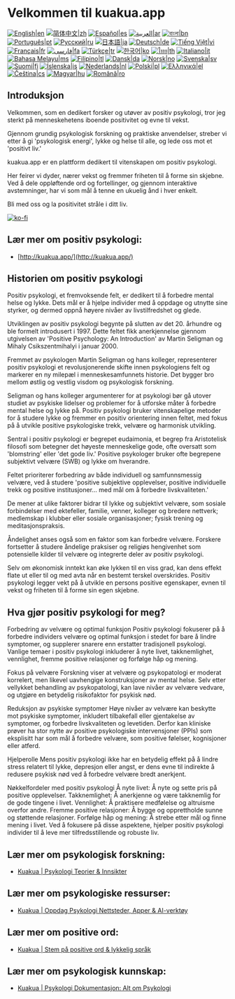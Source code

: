 # Velkommen til kuakua.app

[![English|en](https://img.shields.io/badge/lang-en-green.svg)](README.md)
[![简体中文|zh](https://img.shields.io/badge/lang-zh-red.svg)](README.zh.md)
[![Español|es](https://img.shields.io/badge/lang-es-yellow.svg)](README.es.md)
[![العربية|ar](https://img.shields.io/badge/lang-ar-lightgrey.svg)](README.ar.md)
[![বাংলা|bn](https://img.shields.io/badge/lang-bn-blue.svg)](README.bn.md)
[![Português|pt](https://img.shields.io/badge/lang-pt-brightgreen.svg)](README.pt.md)
[![Русский|ru](https://img.shields.io/badge/lang-ru-darkblue.svg)](README.ru.md)
[![日本語|ja](https://img.shields.io/badge/lang-ja-orange.svg)](README.ja.md)
[![Deutsch|de](https://img.shields.io/badge/lang-de-black.svg)](README.de.md)
[![Tiếng Việt|vi](https://img.shields.io/badge/lang-vi-darkgreen.svg)](README.vi.md)
[![Français|fr](https://img.shields.io/badge/lang-fr-blue.svg)](README.fr.md)
[![فارسی|fa](https://img.shields.io/badge/lang-fa-purple.svg)](README.fa.md)
[![Türkçe|tr](https://img.shields.io/badge/lang-tr-darkred.svg)](README.tr.md)
[![한국어|ko](https://img.shields.io/badge/lang-ko-cyan.svg)](README.ko.md)
[![ไทย|th](https://img.shields.io/badge/lang-th-gold.svg)](README.th.md)
[![Italiano|it](https://img.shields.io/badge/lang-it-darkorange.svg)](README.it.md)
[![Bahasa Melayu|ms](https://img.shields.io/badge/lang-ms-teal.svg)](README.ms.md)
[![Filipino|tl](https://img.shields.io/badge/lang-tl-pink.svg)](README.tl.md)
[![Dansk|da](https://img.shields.io/badge/lang-da-darkblue.svg)](README.da.md)
[![Norsk|no](https://img.shields.io/badge/lang-no-lightblue.svg)](README.no.md)
[![Svenska|sv](https://img.shields.io/badge/lang-sv-darkgreen.svg)](README.sv.md)
[![Suomi|fi](https://img.shields.io/badge/lang-fi-blue.svg)](README.fi.md)
[![Íslenska|is](https://img.shields.io/badge/lang-is-darkred.svg)](README.is.md)
[![Nederlands|nl](https://img.shields.io/badge/lang-nl-orange.svg)](README.nl.md)
[![Polski|pl](https://img.shields.io/badge/lang-pl-purple.svg)](README.pl.md)
[![Ελληνικά|el](https://img.shields.io/badge/lang-el-lightblue.svg)](README.el.md)
[![Čeština|cs](https://img.shields.io/badge/lang-cs-darkblue.svg)](README.cs.md)
[![Magyar|hu](https://img.shields.io/badge/lang-hu-red.svg)](README.hu.md)
[![Română|ro](https://img.shields.io/badge/lang-ro-green.svg)](README.ro.md)

## Introduksjon

Velkommen, som en dedikert forsker og utøver av positiv psykologi, tror jeg sterkt på menneskehetens iboende positivitet og evne til vekst.

Gjennom grundig psykologisk forskning og praktiske anvendelser, streber vi etter å gi 'psykologisk energi', lykke og helse til alle, og lede oss mot et 'positivt liv.'

kuakua.app er en plattform dedikert til vitenskapen om positiv psykologi.

Her feirer vi dyder, nærer vekst og fremmer friheten til å forme sin skjebne. Ved å dele oppløftende ord og fortellinger, og gjennom interaktive avstemninger, har vi som mål å tenne en ukuelig ånd i hver enkelt.

Bli med oss og la positivitet stråle i ditt liv.

[![ko-fi](https://ko-fi.com/img/githubbutton_sm.svg)](https://ko-fi.com/X8X8XB8D5)

## Lær mer om positiv psykologi:

- [http://kuakua.app/](http://kuakua.app/)

## Historien om positiv psykologi

Positiv psykologi, et fremvoksende felt, er dedikert til å forbedre mental helse og lykke. Dets mål er å hjelpe individer med å oppdage og utnytte sine styrker, og dermed oppnå høyere nivåer av livstilfredshet og glede.

Utviklingen av positiv psykologi begynte på slutten av det 20. århundre og ble formelt introdusert i 1997. Dette feltet fikk anerkjennelse gjennom utgivelsen av 'Positive Psychology: An Introduction' av Martin Seligman og Mihaly Csikszentmihalyi i januar 2000.

Fremmet av psykologen Martin Seligman og hans kolleger, representerer positiv psykologi et revolusjonerende skifte innen psykologiens felt og markerer en ny milepæl i menneskesamfunnets historie. Det bygger bro mellom østlig og vestlig visdom og psykologisk forskning.

Seligman og hans kolleger argumenterer for at psykologi bør gå utover studiet av psykiske lidelser og problemer for å utforske måter å forbedre mental helse og lykke på. Positiv psykologi bruker vitenskapelige metoder for å studere lykke og fremmer en positiv orientering innen feltet, med fokus på å utvikle positive psykologiske trekk, velvære og harmonisk utvikling.

Sentral i positiv psykologi er begrepet eudaimonia, et begrep fra Aristotelisk filosofi som betegner det høyeste menneskelige gode, ofte oversatt som 'blomstring' eller 'det gode liv.' Positive psykologer bruker ofte begrepene subjektivt velvære (SWB) og lykke om hverandre.

Feltet prioriterer forbedring av både individuell og samfunnsmessig velvære, ved å studere 'positive subjektive opplevelser, positive individuelle trekk og positive institusjoner... med mål om å forbedre livskvaliteten.'

De mener at ulike faktorer bidrar til lykke og subjektivt velvære, som sosiale forbindelser med ektefeller, familie, venner, kolleger og bredere nettverk; medlemskap i klubber eller sosiale organisasjoner; fysisk trening og meditasjonspraksis.

Åndelighet anses også som en faktor som kan forbedre velvære. Forskere fortsetter å studere åndelige praksiser og religiøs hengivenhet som potensielle kilder til velvære og integrerte deler av positiv psykologi.

Selv om økonomisk inntekt kan øke lykken til en viss grad, kan dens effekt flate ut eller til og med avta når en bestemt terskel overskrides. Positiv psykologi legger vekt på å utvikle en persons positive egenskaper, evnen til vekst og friheten til å forme sin egen skjebne.

## Hva gjør positiv psykologi for meg?

Forbedring av velvære og optimal funksjon Positiv psykologi fokuserer på å forbedre individers velvære og optimal funksjon i stedet for bare å lindre symptomer, og supplerer snarere enn erstatter tradisjonell psykologi. Vanlige temaer i positiv psykologi inkluderer å nyte livet, takknemlighet, vennlighet, fremme positive relasjoner og forfølge håp og mening.

Fokus på velvære Forskning viser at velvære og psykopatologi er moderat korrelert, men likevel uavhengige konstruksjoner av mental helse. Selv etter vellykket behandling av psykopatologi, kan lave nivåer av velvære vedvare, og utgjøre en betydelig risikofaktor for psykisk nød.

Reduksjon av psykiske symptomer Høye nivåer av velvære kan beskytte mot psykiske symptomer, inkludert tilbakefall eller gjentakelse av symptomer, og forbedre livskvaliteten og levetiden. Derfor kan kliniske prøver ha stor nytte av positive psykologiske intervensjoner (PPIs) som eksplisitt har som mål å forbedre velvære, som positive følelser, kognisjoner eller atferd.

Hjelperolle Mens positiv psykologi ikke har en betydelig effekt på å lindre stress relatert til lykke, depresjon eller angst, er dens evne til indirekte å redusere psykisk nød ved å forbedre velvære bredt anerkjent.

Nøkkelfordeler med positiv psykologi Å nyte livet: Å nyte og sette pris på positive opplevelser. Takknemlighet: Å anerkjenne og være takknemlig for de gode tingene i livet. Vennlighet: Å praktisere medfølelse og altruisme overfor andre. Fremme positive relasjoner: Å bygge og opprettholde sunne og støttende relasjoner. Forfølge håp og mening: Å strebe etter mål og finne mening i livet. Ved å fokusere på disse aspektene, hjelper positiv psykologi individer til å leve mer tilfredsstillende og robuste liv.

## Lær mer om psykologisk forskning:

- [Kuakua | Psykologi Teorier & Innsikter](http://kuakua.app/theories-insights)

## Lær mer om psykologiske ressurser:

- [Kuakua | Oppdag Psykologi Nettsteder, Apper & AI-verktøy](http://kuakua.app/explore)

## Lær mer om positive ord:

- [Kuakua | Stem på positive ord & lykkelig språk](http://kuakua.app/vote)

## Lær mer om psykologisk kunnskap:

- [Kuakua | Psykologi Dokumentasjon: Alt om Psykologi](http://kuakua.app/docs)
